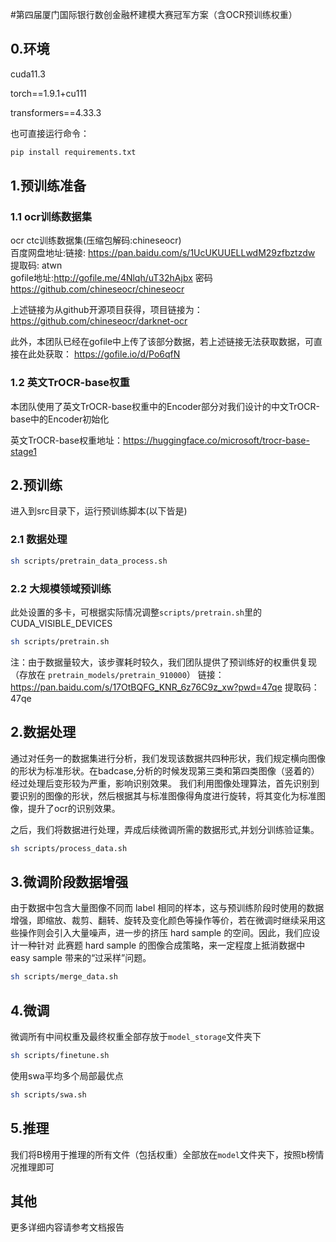 #第四届厦门国际银行数创金融杯建模大赛冠军方案（含OCR预训练权重）
## 0.环境
cuda11.3

torch==1.9.1+cu111

transformers==4.33.3

也可直接运行命令：
```bash
pip install requirements.txt
```

## 1.预训练准备

### 1.1 ocr训练数据集
ocr ctc训练数据集(压缩包解码:chineseocr)  
百度网盘地址:链接: https://pan.baidu.com/s/1UcUKUUELLwdM29zfbztzdw 提取码: atwn   
gofile地址:http://gofile.me/4Nlqh/uT32hAjbx 密码 https://github.com/chineseocr/chineseocr

上述链接为从github开源项目获得，项目链接为：https://github.com/chineseocr/darknet-ocr

此外，本团队已经在gofile中上传了该部分数据，若上述链接无法获取数据，可直接在此处获取： https://gofile.io/d/Po6qfN

### 1.2 英文TrOCR-base权重
本团队使用了英文TrOCR-base权重中的Encoder部分对我们设计的中文TrOCR-base中的Encoder初始化

英文TrOCR-base权重地址：https://huggingface.co/microsoft/trocr-base-stage1

## 2.预训练
进入到src目录下，运行预训练脚本(以下皆是)
### 2.1 数据处理

```bash
sh scripts/pretrain_data_process.sh
```

### 2.2 大规模领域预训练

此处设置的多卡，可根据实际情况调整`scripts/pretrain.sh`里的CUDA_VISIBLE_DEVICES
```bash
sh scripts/pretrain.sh
```

注：由于数据量较大，该步骤耗时较久，我们团队提供了预训练好的权重供复现（存放在 `pretrain_models/pretrain_910000`）
链接：https://pan.baidu.com/s/17OtBQFG_KNR_6z76C9z_xw?pwd=47qe
提取码：47qe


## 2.数据处理
通过对任务一的数据集进行分析，我们发现该数据共四种形状，我们规定横向图像的形状为标准形状。在badcase,分析的时候发现第三类和第四类图像（竖着的）经过处理后变形较为严重，影响识别效果。
我们利用图像处理算法，首先识别到要识别的图像的形状，然后根据其与标准图像得角度进行旋转，将其变化为标准图像，提升了ocr的识别效果。

之后，我们将数据进行处理，弄成后续微调所需的数据形式,并划分训练验证集。

```bash
sh scripts/process_data.sh
```

## 3.微调阶段数据增强
由于数据中包含大量图像不同而 label 相同的样本，这与预训练阶段时使用的数据增强，即缩放、裁剪、翻转、旋转及变化颜色等操作等价，若在微调时继续采用这些操作则会引入大量噪声，进一步的挤压 hard sample 的空间。因此，我们应设计一种针对
此赛题 hard sample 的图像合成策略，来一定程度上抵消数据中 easy sample 带来的“过采样”问题。

```bash
sh scripts/merge_data.sh
```


## 4.微调
微调所有中间权重及最终权重全部存放于`model_storage`文件夹下
```bash
sh scripts/finetune.sh
```

使用swa平均多个局部最优点
```bash
sh scripts/swa.sh
```

## 5.推理
我们将B榜用于推理的所有文件（包括权重）全部放在`model`文件夹下，按照b榜情况推理即可

## 其他
更多详细内容请参考文档报告

